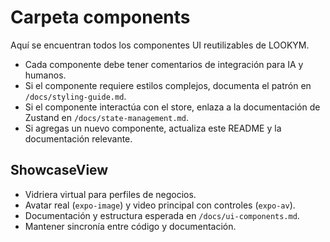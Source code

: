 # Carpeta components

Aquí se encuentran todos los componentes UI reutilizables de LOOKYM.

- Cada componente debe tener comentarios de integración para IA y humanos.
- Si el componente requiere estilos complejos, documenta el patrón en `/docs/styling-guide.md`.
- Si el componente interactúa con el store, enlaza a la documentación de Zustand en `/docs/state-management.md`.
- Si agregas un nuevo componente, actualiza este README y la documentación relevante.

## ShowcaseView

- Vidriera virtual para perfiles de negocios.
- Avatar real (`expo-image`) y video principal con controles (`expo-av`).
- Documentación y estructura esperada en `/docs/ui-components.md`.
- Mantener sincronía entre código y documentación.
